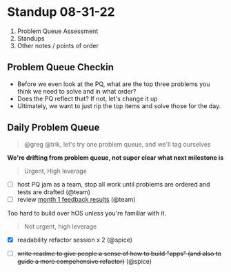 # Standup 08-31-22

1. Problem Queue Assessment
2. Standups
3. Other notes / points of order


## Problem Queue Checkin
- Before we even look at the PQ, what are the top three problems you think we need to solve and in what order?
- Does the PQ reflect that?  If not, let's change it up
- Ultimately, we want to just rip the top items and solve those for the day.



## Daily Problem Queue
> @greg @trik, let's try one problem queue, and we'll tag ourselves

**We're drifting from problem queue, not super clear what next milestone is**
> Urgent, High leverage
- [ ] host PQ jam as a team, stop all work until problems are ordered and tests are drafted (@team)
- [ ] review [month 1 feedback results](https://github.com/Krause-House/.github/blob/main/feedback/Month%201%20Feedback.pdf) (@team)

Too hard to build over hOS unless you're familiar with it.
> Not urgent, high leverage
- [x] readability refactor session x 2 (@spice)
- [ ] ~~write readme to give people a sense of how to build "apps" (and also to guide a more compehensive refactor)~~ (@spice)



